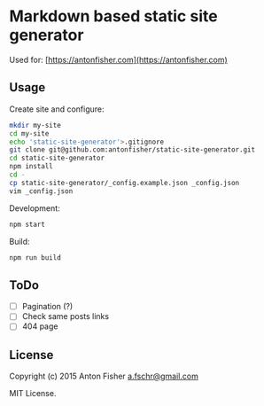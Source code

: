 # Markdown based static site generator

Used for: [https://antonfisher.com](https://antonfisher.com)

## Usage

Create site and configure:

```bash
mkdir my-site
cd my-site
echo 'static-site-generator'>.gitignore
git clone git@github.com:antonfisher/static-site-generator.git
cd static-site-generator
npm install
cd -
cp static-site-generator/_config.example.json _config.json
vim _config.json
```

Development:

```bash
npm start
```

Build:

```bash
npm run build
```

## ToDo

- [ ] Pagination (?)
- [ ] Check same posts links
- [ ] 404 page

## License

Copyright (c) 2015 Anton Fisher <a.fschr@gmail.com>

MIT License.
